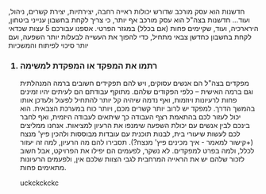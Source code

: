 ﻿חדשנות הוא עסק מורכב שדורש יכולות ראייה רחבה, יצירתיות, יצירת קשרים, ניהול, ועוד... חדשנות בצה"ל הוא עסק מורכב אף יותר, כי צריך לקחת בחשבון ענייני ביטחון, הירארכיה, ועוד, שקיימים פחות (אם בכלל) במגזר הפרטי. אספנו עבורכם 5 עצות שכדאי לקחת בחשבון כחדשן צבאי מתחיל, כדי להפוך את העשייה לבעלות יותר השפעה, ועם יותר סיכוי לפיתוח והמשכיות

<ol>
<h3><li>רתמו את המפקד או המפקדת למשימה</li></h3>

מפקדים בצה"ל הם אנשים עסוקים, ויש להם תפקידים חשובים ברמה המנהלתית וגם
ברמה האישית – כלפי הפקודים שלהם. מתוקף עבודתם הם לעיתים יהיו זמינים
פחות לרעיונות ויוזמות, ואף נדמה שיהיה קל יותר להתחיל לפעול ולעדכן אותו
בהמשך הדרך. למפקד יש לרוב יותר קשרים מכם, ויותר כוח במערכת הצבאית. הוא
יכול לעזור לכם בהתאמת רצף העבודה כך שיתאים לעבודה היזמית, ואף לחבר
בינכם לבין אנשים עם יכולת השפעה שימנפו את הרעיון למציאות. אנחנו
ממליצים לכם לעשות שיעורי בית, לבנות תוכנית עם עובדות מבוססות ולהכין
פיץ' מנצח (+קישור למאמר - איך מכינים פיץ' מנצח?). תסבירו להם מה
הרעיון, למה זה יעזור לכלל, ולמה בפרט למפקדים. לא נשקר, לפעמים הם יפילו
את הפרויקט, אבל חשוב לזכור שלהם יש את הראייה המרחבית לגבי הצוות שלכם
אין, ולפעמים הרעיונות מתאימים פחות.

uckckckckc

</ol>
